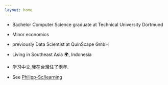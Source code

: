 ```yaml
---
layout: home
---
```

 
* Bachelor Computer Science graduate at Technical University Dortmund
* Minor economics

* previously Data Scientist at QuinScape GmbH
* Living in Southeast Asia 🌍, Indonesia
* 学习中文,我在台灣住了兩年.

* See <a href="https://www.philipp-schluetermann.de/">Philipp-Sc/learning</a>
